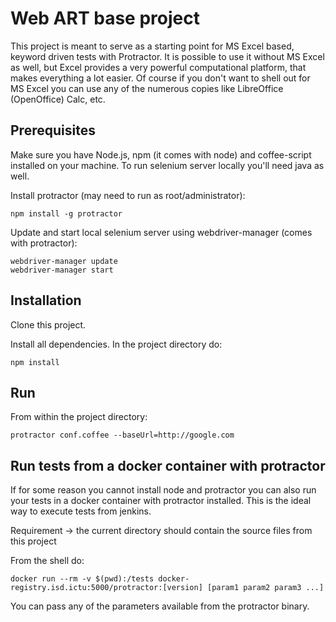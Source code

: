Web ART base project
====================

This project is meant to serve as a starting point for MS Excel based, keyword driven tests with Protractor.
It is possible to use it without MS Excel as well, but Excel provides a very powerful computational platform, that makes everything a lot easier.
Of course if you don't want to shell out for MS Excel you can use any of the numerous copies like LibreOffice (OpenOffice) Calc, etc.

## Prerequisites

Make sure you have Node.js, npm (it comes with node) and coffee-script installed on your machine. To run selenium server locally you'll need java as well.

Install protractor (may need to run as root/administrator):

	npm install -g protractor

Update and start local selenium server using webdriver-manager (comes with protractor):

	webdriver-manager update
	webdriver-manager start

## Installation

Clone this project.

Install all dependencies. In the project directory do:

	npm install

## Run

From within the project directory:

	protractor conf.coffee --baseUrl=http://google.com
	
## Run tests from a docker container with protractor

If for some reason you cannot install node and protractor you can also run your tests in a docker container with protractor installed.
This is the ideal way to execute tests from jenkins.

Requirement -> the current directory should contain the source files from this project

From the shell do:
    
    docker run --rm -v $(pwd):/tests docker-registry.isd.ictu:5000/protractor:[version] [param1 param2 param3 ...]
    
You can pass any of the parameters available from the protractor binary.